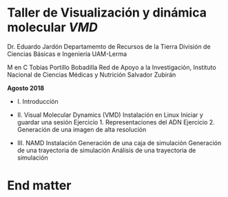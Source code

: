 # Taller de Visualización y dinámica molecular _VMD_

Dr. Eduardo Jardón
Departamemto de Recursos de la Tierra
División de Ciencias Básicas e Ingeniería UAM-Lerma

M en C Tobías Portillo Bobadilla
Red de Apoyo a la Investigación, Instituto Nacional de Ciencias Médicas y Nutrición Salvador Zubirán

**Agosto 2018**

- I. Introducción

- II. Visual Molecular Dynamics (VMD)
Instalación en Linux
Iniciar y guardar una sesión 
Ejercicio 1. Representaciones del ADN 
Ejercicio 2. Generación de una imagen de alta resolución

- III. NAMD 
Instalación 
Generación de una caja de simulación
Generación de una trayectoria de simulación
Análisis de una trayectoria de simulación


# End matter

[GenomicRanges]: https://bioconductor.org/packages/GenomicRanges
[rtracklayer]: https://bioconductor.org/packages/rtracklayer
[SummarizedExperiment]: https://bioconductor.org/packages/SummarizedExperiment
